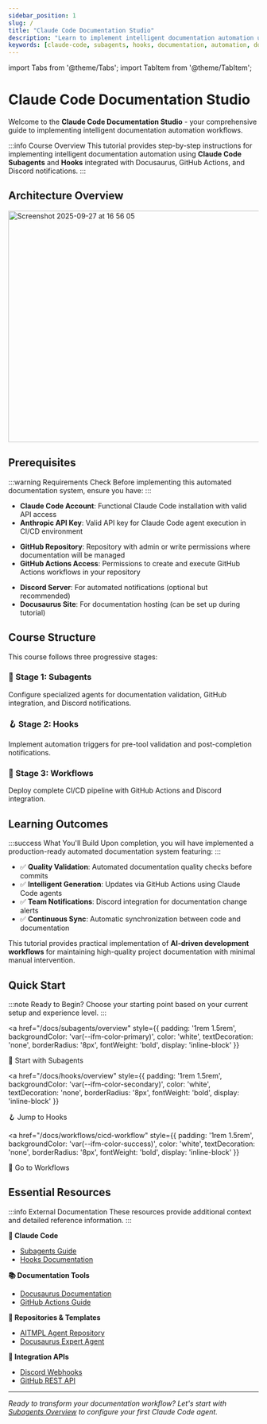 ```yaml
---
sidebar_position: 1
slug: /
title: "Claude Code Documentation Studio"
description: "Learn to implement intelligent documentation automation using Claude Code Subagents and Hooks with Docusaurus, GitHub Actions, and Discord notifications"
keywords: [claude-code, subagents, hooks, documentation, automation, docusaurus, github-actions]
---
```


import Tabs from '@theme/Tabs';
import TabItem from '@theme/TabItem';

# Claude Code Documentation Studio

Welcome to the **Claude Code Documentation Studio** - your comprehensive guide to implementing intelligent documentation automation workflows.

:::info Course Overview
This tutorial provides step-by-step instructions for implementing intelligent documentation automation using **Claude Code Subagents** and **Hooks** integrated with Docusaurus, GitHub Actions, and Discord notifications.
:::

## Architecture Overview

<img width="683" height="466" alt="Screenshot 2025-09-27 at 16 56 05" src="https://github.com/user-attachments/assets/586a21a9-3242-4db8-81fe-abaf6e430ec1" />

## Prerequisites

:::warning Requirements Check
Before implementing this automated documentation system, ensure you have:
:::

<Tabs>
<TabItem value="account" label="🔑 Account Access">

- **Claude Code Account**: Functional Claude Code installation with valid API access
- **Anthropic API Key**: Valid API key for Claude Code agent execution in CI/CD environment

</TabItem>
<TabItem value="repository" label="📁 Repository Setup">

- **GitHub Repository**: Repository with admin or write permissions where documentation will be managed
- **GitHub Actions Access**: Permissions to create and execute GitHub Actions workflows in your repository

</TabItem>
<TabItem value="optional" label="🔧 Optional Tools">

- **Discord Server**: For automated notifications (optional but recommended)
- **Docusaurus Site**: For documentation hosting (can be set up during tutorial)

</TabItem>
</Tabs>

## Course Structure

This course follows three progressive stages:

### 🤖 Stage 1: Subagents
Configure specialized agents for documentation validation, GitHub integration, and Discord notifications.

### 🪝 Stage 2: Hooks
Implement automation triggers for pre-tool validation and post-completion notifications.

### 🔄 Stage 3: Workflows
Deploy complete CI/CD pipeline with GitHub Actions and Discord integration.

## Learning Outcomes

:::success What You'll Build
Upon completion, you will have implemented a production-ready automated documentation system featuring:
:::

- ✅ **Quality Validation**: Automated documentation quality checks before commits
- ✅ **Intelligent Generation**: Updates via GitHub Actions using Claude Code agents
- ✅ **Team Notifications**: Discord integration for documentation change alerts
- ✅ **Continuous Sync**: Automatic synchronization between code and documentation

This tutorial provides practical implementation of **AI-driven development workflows** for maintaining high-quality project documentation with minimal manual intervention.

## Quick Start

:::note Ready to Begin?
Choose your starting point based on your current setup and experience level.
:::

<div style={{display: 'flex', gap: '1rem', margin: '2rem 0', flexWrap: 'wrap'}}>

<a
  href="/docs/subagents/overview"
  style={{
    padding: '1rem 1.5rem',
    backgroundColor: 'var(--ifm-color-primary)',
    color: 'white',
    textDecoration: 'none',
    borderRadius: '8px',
    fontWeight: 'bold',
    display: 'inline-block'
  }}
>
  🚀 Start with Subagents
</a>

<a
  href="/docs/hooks/overview"
  style={{
    padding: '1rem 1.5rem',
    backgroundColor: 'var(--ifm-color-secondary)',
    color: 'white',
    textDecoration: 'none',
    borderRadius: '8px',
    fontWeight: 'bold',
    display: 'inline-block'
  }}
>
  🪝 Jump to Hooks
</a>

<a
  href="/docs/workflows/cicd-workflow"
  style={{
    padding: '1rem 1.5rem',
    backgroundColor: 'var(--ifm-color-success)',
    color: 'white',
    textDecoration: 'none',
    borderRadius: '8px',
    fontWeight: 'bold',
    display: 'inline-block'
  }}
>
  🔄 Go to Workflows
</a>

</div>

## Essential Resources

:::info External Documentation
These resources provide additional context and detailed reference information.
:::

<div style={{display: 'grid', gridTemplateColumns: 'repeat(auto-fit, minmax(280px, 1fr))', gap: '1rem', margin: '2rem 0'}}>

<div style={{padding: '1rem', border: '1px solid var(--ifm-color-emphasis-300)', borderRadius: '8px'}}>

**🤖 Claude Code**
- [Subagents Guide](https://docs.claude.com/en/docs/claude-code/sub-agents)
- [Hooks Documentation](https://docs.claude.com/en/docs/claude-code/hooks-guide)

</div>

<div style={{padding: '1rem', border: '1px solid var(--ifm-color-emphasis-300)', borderRadius: '8px'}}>

**📚 Documentation Tools**
- [Docusaurus Documentation](https://docusaurus.io/docs)
- [GitHub Actions Guide](https://docs.github.com/en/actions)

</div>

<div style={{padding: '1rem', border: '1px solid var(--ifm-color-emphasis-300)', borderRadius: '8px'}}>

**🔧 Repositories & Templates**
- [AITMPL Agent Repository](https://github.com/anthropics/aitmpl)
- [Docusaurus Expert Agent](https://github.com/anthropics/docusaurus-agent)

</div>

<div style={{padding: '1rem', border: '1px solid var(--ifm-color-emphasis-300)', borderRadius: '8px'}}>

**💬 Integration APIs**
- [Discord Webhooks](https://discord.com/developers/docs/resources/webhook)
- [GitHub REST API](https://docs.github.com/en/rest)

</div>

</div>

---

*Ready to transform your documentation workflow? Let's start with [Subagents Overview](/docs/subagents/overview) to configure your first Claude Code agent.*
